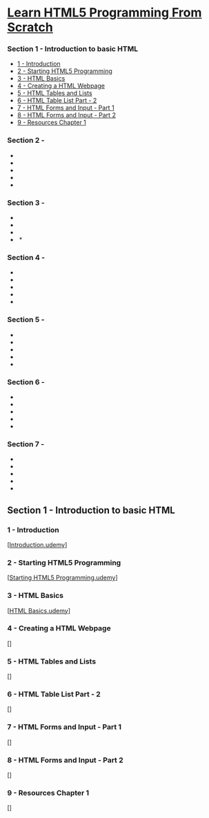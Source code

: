 
[Learn HTML5 Programming From Scratch](https://www.udemy.com/learn-html5-programming-from-scratch/learn/v4/content)
======

### <h3>Section 1 - Introduction to basic HTML</h3>
  * <a href='#1'>1 - Introduction</a>
  * <a href='#2'>2 - Starting HTML5 Programming</a>
  * <a href='#3'>3 - HTML Basics</a>
  * <a href='#4'>4 - Creating a HTML Webpage</a>
  * <a href='#5'>5 - HTML Tables and Lists</a>
  * <a href='#6'>6 - HTML Table List Part - 2</a>
  * <a href='#7'>7 - HTML Forms and Input - Part 1</a>
  * <a href='#8'>8 - HTML Forms and Input - Part 2</a>
  * <a href='#9'>9 - Resources Chapter 1</a>

### <h3>Section 2 - </h3>
  * <a href='#'></a>
  * <a href='#'></a>
  * <a href='#'></a>
  * <a href='#'></a>
  * <a href='#'></a>

### <h3>Section 3 - </h3>
  * <a href='#'></a>
  * <a href='#'></a>
  * <a href='#'></a>
  * <a href='#'></a>
  * <a href='#'></a> 

### <h3>Section 4 - </h3>
  * <a href='#'></a>
  * <a href='#'></a>
  * <a href='#'></a>
  * <a href='#'></a>
  * <a href='#'></a>
  
### <h3>Section 5 - </h3>
  * <a href='#'></a>
  * <a href='#'></a>
  * <a href='#'></a>
  * <a href='#'></a>
  * <a href='#'></a>
  
### <h3>Section 6 - </h3>
  * <a href='#'></a>
  * <a href='#'></a>
  * <a href='#'></a>
  * <a href='#'></a>
  * <a href='#'></a>
  
### <h3>Section 7 - </h3>
  * <a href='#'></a>
  * <a href='#'></a>
  * <a href='#'></a>
  * <a href='#'></a>
  * <a href='#'></a>
  
Section 1 - Introduction to basic HTML
------

### <h3 id='1'>1 - Introduction</h3>

[[Introduction.udemy](https://www.udemy.com/learn-html5-programming-from-scratch/learn/v4/t/lecture/2120422?start=0)]

### <h3 id='2'>2 - Starting HTML5 Programming</h3>

[[Starting HTML5 Programming.udemy](https://www.udemy.com/learn-html5-programming-from-scratch/learn/v4/t/lecture/247079?start=0)]

### <h3 id='3'>3 - HTML Basics</h3>

[[HTML Basics.udemy](https://www.udemy.com/learn-html5-programming-from-scratch/learn/v4/t/lecture/235751?start=0)]

### <h3 id='4'>4 - Creating a HTML Webpage</h3>

[[]()]

### <h3 id='5'>5 - HTML Tables and Lists</h3>

[[]()]

### <h3 id='6'>6 - HTML Table List Part - 2</h3>

[[]()]

### <h3 id='7'>7 - HTML Forms and Input - Part 1</h3>

[[]()]

### <h3 id='8'>8 - HTML Forms and Input - Part 2</h3>

[[]()]

### <h3 id='9'>9 - Resources Chapter 1</h3>

[[]()]

